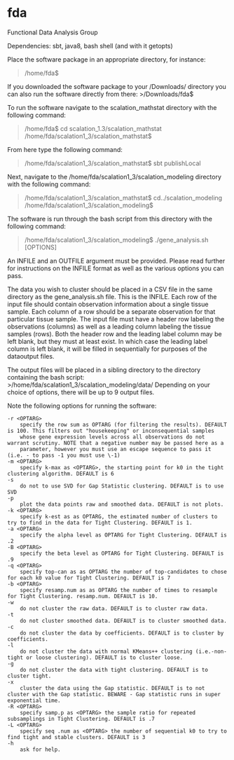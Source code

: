 # fda
Functional Data Analysis Group

Dependencies: sbt, java8, bash shell (and with it getopts)

Place the software package in an appropriate directory, for instance:

   >/home/fda$

If you downloaded the software package to your /Downloads/ directory you can also run the software directly from there: >/Downloads/fda$

To run the software navigate to the scalation_mathstat directory with the following command:

   >/home/fda$ cd scalation_1.3/scalation_mathstat
   >/home/fda/scalation1_3/scalation_mathstat$
   
From here type the following command:

   >/home/fda/scalation1_3/scalation_mathstat$ sbt publishLocal

Next, navigate to the /home/fda/scalation1_3/scalation_modeling directory with the following command:

   >/home/fda/scalation1_3/scalation_mathstat$ cd../scalation_modeling
   >/home/fda/scalation1_3/scalation_modeling$ 

The software is run through the bash script from this directory with the following command: 

   >/home/fda/scalation1_3/scalation_modeling$ ./gene_analysis.sh <INFILE> <OUTFILE> [OPTIONS]

An INFILE and an OUTFILE argument must be provided. Please read further for instructions on the INFILE format as well as the various options you can pass. 

The data you wish to cluster should be placed in a CSV file in the same directory as the gene_analysis.sh file. This is the INFILE.
Each row of the input file should contain observation information about a single tissue sample.
Each column of a row should be a separate observation for that particular tissue sample.
The input file must have a header row labeling the observations (columns) as well as a leading column labeling the tissue samples (rows).
Both the header row and the leading label column may be left blank, but they must at least exist.
In which case the leading label column is left blank, it will be filled in sequentially for purposes of the dataoutput files.

The output files will be placed in a sibling directory to the directory containing the bash script: >/home/fda/scalation1_3/scalation_modeling/data/
Depending on your choice of options, there will be up to 9 output files. 

Note the following options for running the software:

	-r <OPTARG>
		specify the row sum as OPTARG (for filtering the results). DEFAULT is 100. This filters out "housekeeping" or inconsequential samples
		whose gene expression levels across all observations do not warrant scrutiny. NOTE that a negative number may be passed here as a
		parameter, however you must use an escape sequence to pass it (i.e. - to pass -1 you must use \-1)
	-m <OPTARG>
		specify k-max as <OPTARG>, the starting point for k0 in the tight clustering algorithm. DEFAULT is 6
	-s
		do not to use SVD for Gap Statistic clustering. DEFAULT is to use SVD
	-p
		plot the data points raw and smoothed data. DEFAULT is not plots. 
	-k <OPTARG>
		specify k-est as as OPTARG, the estimated number of clusters to try to find in the data for Tight Clustering. DEFAULT is 1.  
	-a <OPTARG>
		specify the alpha level as OPTARG for Tight Clustering. DEFAULT is .2
	-B <OPTARG>
		specify the beta level as OPTARG for Tight Clustering. DEFAULT is .9
	-q <OPTARG>
		specify top-can as as OPTARG the number of top-candidates to chose for each k0 value for Tight Clustering. DEFAULT is 7 
	-b <OPTARG>
		specify resamp.num as as OPTARG the number of times to resample for Tight Clustering. resamp.num. DEFAULT is 10. 
	-w
		do not cluster the raw data. DEFAULT is to cluster raw data. 
	-t
		do not cluster smoothed data. DEFAULT is to cluster smoothed data. 
	-c
		do not cluster the data by coefficients. DEFAULT is to cluster by coefficients. 
	-l
		do not cluster the data with normal KMeans++ clustering (i.e.-non-tight or loose clustering). DEFAULT is to cluster loose. 
	-g
		do not cluster the data with tight clustering. DEFAULT is to cluster tight. 
	-x
		cluster the data using the Gap statistic. DEFAULT is to not cluster with the Gap statistic. BEWARE - Gap statistic runs in super exponential time.
	-R <OPTARG>
		specify samp.p as <OPTARG> the sample ratio for repeated subsamplings in Tight Clustering. DEFAULT is .7
	-L <OPTARG>
		specify seq	.num as <OPTARG> the number of sequential k0 to try to find tight and stable clusters. DEFAULT is 3
	-h
		ask for help. 
	